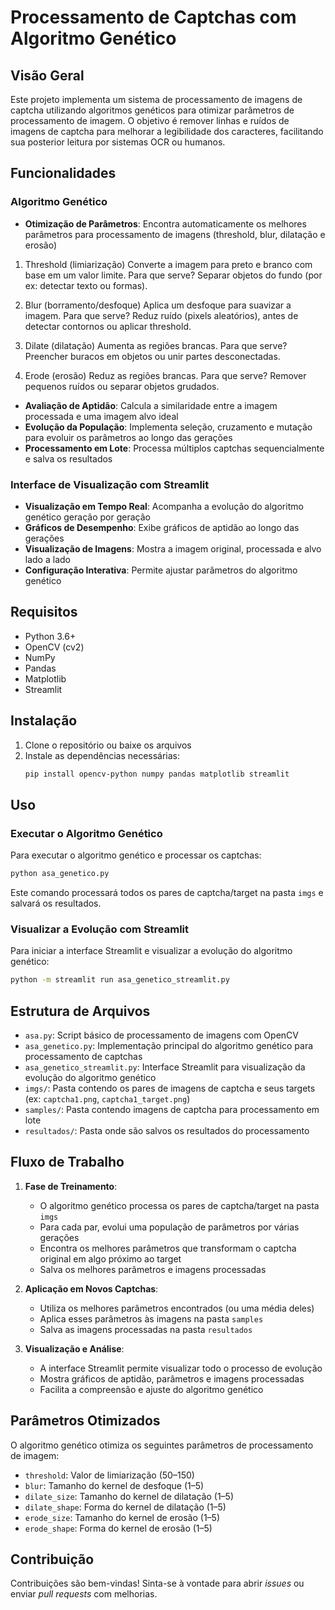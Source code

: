  # Processamento de Captchas com Algoritmo Genético

## Visão Geral
Este projeto implementa um sistema de processamento de imagens de captcha utilizando algoritmos genéticos para otimizar parâmetros de processamento de imagem. O objetivo é remover linhas e ruídos de imagens de captcha para melhorar a legibilidade dos caracteres, facilitando sua posterior leitura por sistemas OCR ou humanos.

## Funcionalidades

### Algoritmo Genético
- **Otimização de Parâmetros**: Encontra automaticamente os melhores parâmetros para processamento de imagens (threshold, blur, dilatação e erosão)
1. Threshold (limiarização)
Converte a imagem para preto e branco com base em um valor limite.
Para que serve? Separar objetos do fundo (por ex: detectar texto ou formas).

2. Blur (borramento/desfoque)
Aplica um desfoque para suavizar a imagem.
Para que serve? Reduz ruído (pixels aleatórios), antes de detectar contornos ou aplicar threshold.

3. Dilate (dilatação)
Aumenta as regiões brancas.
Para que serve? Preencher buracos em objetos ou unir partes desconectadas.

4. Erode (erosão)
Reduz as regiões brancas.
Para que serve? Remover pequenos ruídos ou separar objetos grudados.

- **Avaliação de Aptidão**: Calcula a similaridade entre a imagem processada e uma imagem alvo ideal
- **Evolução da População**: Implementa seleção, cruzamento e mutação para evoluir os parâmetros ao longo das gerações
- **Processamento em Lote**: Processa múltiplos captchas sequencialmente e salva os resultados

### Interface de Visualização com Streamlit
- **Visualização em Tempo Real**: Acompanha a evolução do algoritmo genético geração por geração
- **Gráficos de Desempenho**: Exibe gráficos de aptidão ao longo das gerações
- **Visualização de Imagens**: Mostra a imagem original, processada e alvo lado a lado
- **Configuração Interativa**: Permite ajustar parâmetros do algoritmo genético

## Requisitos
- Python 3.6+
- OpenCV (cv2)
- NumPy
- Pandas
- Matplotlib
- Streamlit

## Instalação
1. Clone o repositório ou baixe os arquivos
2. Instale as dependências necessárias:
   ```bash
   pip install opencv-python numpy pandas matplotlib streamlit
   ```

## Uso

### Executar o Algoritmo Genético
Para executar o algoritmo genético e processar os captchas:
```bash
python asa_genetico.py
```
Este comando processará todos os pares de captcha/target na pasta `imgs` e salvará os resultados.

### Visualizar a Evolução com Streamlit
Para iniciar a interface Streamlit e visualizar a evolução do algoritmo genético:
```bash
python -m streamlit run asa_genetico_streamlit.py
```

## Estrutura de Arquivos
- `asa.py`: Script básico de processamento de imagens com OpenCV  
- `asa_genetico.py`: Implementação principal do algoritmo genético para processamento de captchas  
- `asa_genetico_streamlit.py`: Interface Streamlit para visualização da evolução do algoritmo genético  
- `imgs/`: Pasta contendo os pares de imagens de captcha e seus targets (ex: `captcha1.png`, `captcha1_target.png`)  
- `samples/`: Pasta contendo imagens de captcha para processamento em lote  
- `resultados/`: Pasta onde são salvos os resultados do processamento  

## Fluxo de Trabalho

1. **Fase de Treinamento**:
   - O algoritmo genético processa os pares de captcha/target na pasta `imgs`
   - Para cada par, evolui uma população de parâmetros por várias gerações
   - Encontra os melhores parâmetros que transformam o captcha original em algo próximo ao target
   - Salva os melhores parâmetros e imagens processadas

2. **Aplicação em Novos Captchas**:
   - Utiliza os melhores parâmetros encontrados (ou uma média deles)
   - Aplica esses parâmetros às imagens na pasta `samples`
   - Salva as imagens processadas na pasta `resultados`

3. **Visualização e Análise**:
   - A interface Streamlit permite visualizar todo o processo de evolução
   - Mostra gráficos de aptidão, parâmetros e imagens processadas
   - Facilita a compreensão e ajuste do algoritmo genético

## Parâmetros Otimizados
O algoritmo genético otimiza os seguintes parâmetros de processamento de imagem:

- `threshold`: Valor de limiarização (50–150)  
- `blur`: Tamanho do kernel de desfoque (1–5)  
- `dilate_size`: Tamanho do kernel de dilatação (1–5)  
- `dilate_shape`: Forma do kernel de dilatação (1–5)  
- `erode_size`: Tamanho do kernel de erosão (1–5)  
- `erode_shape`: Forma do kernel de erosão (1–5)  

## Contribuição
Contribuições são bem-vindas! Sinta-se à vontade para abrir *issues* ou enviar *pull requests* com melhorias.